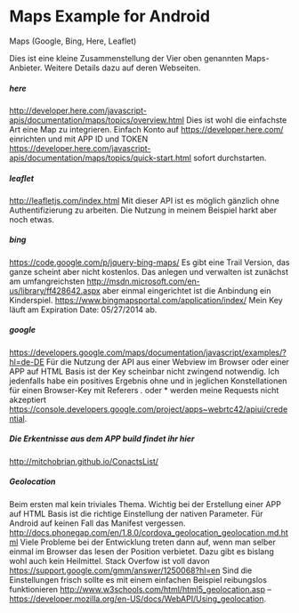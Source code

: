 Maps Example for Android
====

Maps (Google, Bing, Here, Leaflet)

Dies ist eine kleine Zusammenstellung der Vier oben genannten Maps-Anbieter.
Weitere Details dazu auf deren Webseiten.

##### here
http://developer.here.com/javascript-apis/documentation/maps/topics/overview.html
Dies ist wohl die einfachste Art eine Map zu integrieren. Einfach Konto auf https://developer.here.com/ einrichten und mit APP ID und TOKEN https://developer.here.com/javascript-apis/documentation/maps/topics/quick-start.html sofort durchstarten. 
##### leaflet
http://leafletjs.com/index.html
Mit dieser API ist es möglich gänzlich ohne Authentifizierung zu arbeiten. Die Nutzung in meinem Beispiel harkt aber noch etwas.
##### bing
https://code.google.com/p/jquery-bing-maps/
Es gibt eine Trail Version, das ganze scheint aber nicht kostenlos. Das anlegen und verwalten ist zunächst am umfangreichsten http://msdn.microsoft.com/en-us/library/ff428642.aspx aber einmal eingerichtet ist die Anbindung ein Kinderspiel. https://www.bingmapsportal.com/application/index/ Mein Key läuft am Expiration Date: 05/27/2014 ab.
##### google
https://developers.google.com/maps/documentation/javascript/examples/?hl=de-DE
Für die Nutzung der API aus einer Webview im Browser oder einer APP auf HTML Basis ist der Key scheinbar nicht zwingend notwendig. Ich jedenfalls habe ein positives Ergebnis ohne und in jeglichen Konstellationen für einen Browser-Key mit Referers *.* oder * werden meine Requests nicht akzeptiert https://console.developers.google.com/project/apps~webrtc42/apiui/credential.
##### Die Erkentnisse aus dem APP build findet ihr hier
http://mitchobrian.github.io/ConactsList/
##### Geolocation
Beim ersten mal kein triviales Thema. Wichtig bei der Erstellung einer APP auf HTML Basis ist die richtige Einstellung der nativen Parameter. Für Android auf keinen Fall das Manifest vergessen.
http://docs.phonegap.com/en/1.8.0/cordova_geolocation_geolocation.md.html
Viele Probleme bei der Entwicklung treten dann auf, wenn man selber einmal im Browser das lesen der Position verbietet. Dazu gibt es bislang wohl auch kein Heilmittel. Stack Overfow ist voll davon https://support.google.com/gmm/answer/1250068?hl=en Sind die Einstellungen frisch sollte es mit einem einfachen Beispiel reibungslos funktionieren http://www.w3schools.com/html/html5_geolocation.asp – https://developer.mozilla.org/en-US/docs/WebAPI/Using_geolocation.